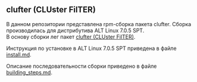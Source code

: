 ##  clufter (CLUster FilTER)

В данном репозитории представлена rpm-сборка пакета clufter. Сборка производилась для дистрибутива ALT Linux 7.0.5 SPT.  
В основу сборки лег пакет [clufter (CLUster FilTER)](https://github.com/jnpkrn/clufter).  
  
Инструкция по установке в ALT Linux 7.0.5 SPT приведена в файле [install.md](https://github.com/alsxs/devops_dz/blob/main/test_task/install.md).  
  
Описание последовательности сборки приведено в файле [building_steps.md](https://github.com/alsxs/devops_dz/blob/main/test_task/building_steps.md).  


